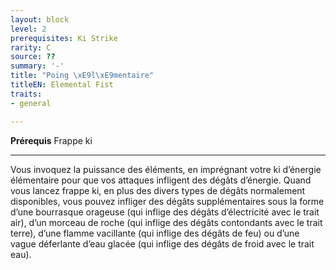 ```yaml
---
layout: block
level: 2
prerequisites: Ki Strike
rarity: C
source: ??
summary: '-'
title: "Poing \xE9l\xE9mentaire"
titleEN: Elemental Fist
traits:
- general

---
```


<p><strong> Prérequis</strong> Frappe ki</p>
<hr>
<p> Vous invoquez la puissance des éléments, en imprégnant votre ki d’énergie élémentaire pour que vos attaques infligent des dégâts d’énergie. Quand vous lancez frappe ki, en plus des divers types de dégâts normalement disponibles, vous pouvez infliger des dégâts supplémentaires sous la forme d’une bourrasque orageuse (qui inflige des dégâts d’électricité avec le trait air), d’un morceau de roche (qui inflige des dégâts contondants avec le trait terre), d’une flamme vacillante (qui inflige des dégâts de feu) ou d’une vague déferlante d’eau glacée (qui inflige des dégâts de froid avec le trait eau). </p>